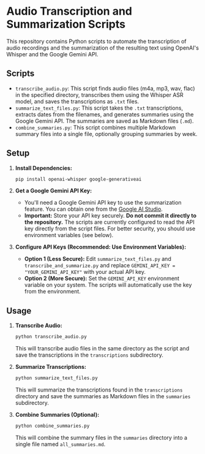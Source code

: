 # Audio Transcription and Summarization Scripts

This repository contains Python scripts to automate the transcription of audio recordings and the summarization of the resulting text using OpenAI's Whisper and the Google Gemini API.

## Scripts

*   `transcribe_audio.py`:  This script finds audio files (m4a, mp3, wav, flac) in the specified directory, transcribes them using the Whisper ASR model, and saves the transcriptions as `.txt` files.
*   `summarize_text_files.py`: This script takes the `.txt` transcriptions, extracts dates from the filenames, and generates summaries using the Google Gemini API. The summaries are saved as Markdown files (`.md`).
*   `combine_summaries.py`: This script combines multiple Markdown summary files into a single file, optionally grouping summaries by week.

## Setup

1.  **Install Dependencies:**

    ```bash
    pip install openai-whisper google-generativeai
    ```

2.  **Get a Google Gemini API Key:**

    *   You'll need a Google Gemini API key to use the summarization feature.  You can obtain one from the [Google AI Studio](https://aistudio.google.com/app/apikey).
    *   **Important:**  Store your API key securely.  **Do not commit it directly to the repository.** The scripts are currently configured to read the API key directly from the script files.  For better security, you should use environment variables (see below).

3.  **Configure API Keys (Recommended: Use Environment Variables):**

    *   **Option 1 (Less Secure):** Edit `summarize_text_files.py` and `transcribe_and_summarize.py` and replace  `GEMINI_API_KEY = "YOUR_GEMINI_API_KEY"` with your actual API key.
    *   **Option 2 (More Secure):** Set the `GEMINI_API_KEY` environment variable on your system.  The scripts will automatically use the key from the environment.

## Usage

1.  **Transcribe Audio:**
    ```bash
    python transcribe_audio.py
    ```
    This will transcribe audio files in the same directory as the script and save the transcriptions in the `transcriptions` subdirectory.

2.  **Summarize Transcriptions:**
    ```bash
    python summarize_text_files.py
    ```
    This will summarize the transcriptions found in the `transcriptions` directory and save the summaries as Markdown files in the `summaries` subdirectory.

3.  **Combine Summaries (Optional):**
    ```bash
    python combine_summaries.py
    ```
    This will combine the summary files in the `summaries` directory into a single file named `all_summaries.md`.

